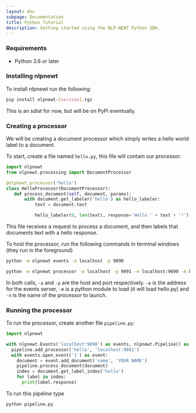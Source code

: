 ```yaml
---
layout: doc
subpage: Documentation
title: Python Tutorial
description: Getting started using the NLP-NEWT Python SDK.
---
```


### Requirements


- Python 3.6 or later

### Installing nlpnewt

To install nlpnewt run the following:

```bash
pip install nlpnewt-[version].tgz
```

This is an sdist for now, but will be on PyPi eventually.

### Creating a processor


We will be creating a document processor which simply writes a hello world label to a document.

To start, create a file named ``hello.py``, this file will contain our processor:

```python
import nlpnewt
from nlpnewt.processing import DocumentProcessor

@nlpnewt.processor('hello')
class HelloProcessor(DocumentProcessor):
   def process_document(self, document, params):
       with document.get_labeler('hello') as hello_labeler:
           text = document.text

           hello_labeler(0, len(text), response='Hello ' + text + '!')
```

This file receives a request to process a document, and then labels that documents text with
a hello response.

To host the processor, run the following commands in terminal windows (they run in the foreground)

```bash
python -m nlpnewt events -a localhost -p 9090

python -m nlpnewt processor -a localhost -p 9091 -e localhost:9090 -m hello -n hello
```

In both calls, ``-a`` and ``-p`` are the host and port respectively. ``-e`` is the address for the
events server, ``-m`` is a python module to load (it will load hello.py) and ``-n`` is the name of
the processor to launch.

### Running the processor

To run the processor, create another file ``pipeline.py``:

```python
import nlpnewt

with nlpnewt.Events('localhost:9090') as events, nlpnewt.Pipeline() as pipeline:
  pipeline.add_processor('hello', 'localhost:9091')
  with events.open_event('1') as event:
    document = event.add_document('name', 'YOUR NAME')
    pipeline.process_document(document)
    index = document.get_label_index('hello')
    for label in index:
      print(label.response)
```

To run this pipeline type

```bash
python pipeline.py
```
